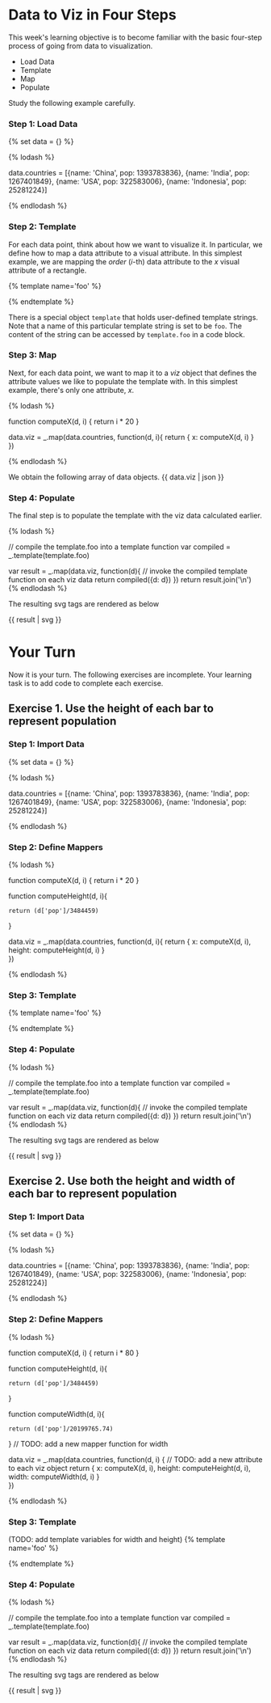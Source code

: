 # Data to Viz in Four Steps

This week's learning objective is to become familiar with the basic
four-step process of going from data to visualization.

* Load Data
* Template
* Map
* Populate

Study the following example carefully.

### Step 1: Load Data

{% set data = {} %}

{% lodash %}

data.countries = [{name: 'China', pop: 1393783836},
 {name: 'India', pop: 1267401849},
 {name: 'USA', pop: 322583006},
 {name: 'Indonesia', pop: 25281224}]

{% endlodash %}

### Step 2: Template

For each data point, think about how we want to visualize it. In particular, we
define how to map a data attribute to a visual attribute. In this simplest
example, we are mapping the _order_ (_i_-th) data attribute to the _x_ visual attribute
of a rectangle.

{% template name='foo' %}

<rect x="${d.x}"
     width="20"
     height="100"
     style="fill:rgb(0,0,255);stroke-width:3;stroke:rgb(0,0,0)" />

{% endtemplate %}

There is a special object `template` that holds user-defined template strings.
Note that a name of this particular template string is set to be `foo`. The
content of the string can be accessed by `template.foo` in a code block.

### Step 3: Map

Next, for each data point, we want to map it to a _viz_ object that defines
the attribute values we like to populate the template with. In this simplest
example, there's only one attribute, _x_.

{% lodash %}

function computeX(d, i) {
    return i * 20
}

data.viz = _.map(data.countries, function(d, i){
        return {
            x: computeX(d, i)
        }    
    })

{% endlodash %}

We obtain the following array of data objects.
{{ data.viz | json }}

### Step 4: Populate

The final step is to populate the template with the viz data calculated earlier.

{% lodash %}

// compile the template.foo into a template function
var compiled = _.template(template.foo)

var result = _.map(data.viz, function(d){
        // invoke the compiled template function on each viz data
        return compiled({d: d})
    })
return result.join('\n')
{% endlodash %}

The resulting svg tags are rendered as below

{{ result | svg }}














# Your Turn

Now it is your turn. The following exercises are incomplete. Your learning
task is to add code to complete each exercise.

## Exercise 1. Use the height of each bar to represent population

### Step 1: Import Data

{% set data = {} %}

{% lodash %}

data.countries = [{name: 'China', pop: 1393783836},
 {name: 'India', pop: 1267401849},
 {name: 'USA', pop: 322583006},
 {name: 'Indonesia', pop: 25281224}]

{% endlodash %}

### Step 2: Define Mappers

{% lodash %}

function computeX(d, i) {
    return i * 20
}

function computeHeight(d, i){

    return (d['pop']/3484459)
}

data.viz = _.map(data.countries, function(d, i){
        return {
            x: computeX(d, i),
            height: computeHeight(d, i)
        }    
    })

{% endlodash %}

### Step 3: Template

{% template name='foo' %}

<rect x="${d.x}"
     width="20"
     height="${d.height}"
     style="fill:rgb(0,0,255);stroke-width:3;stroke:rgb(0,0,0)" />

{% endtemplate %}

### Step 4: Populate

{% lodash %}

// compile the template.foo into a template function
var compiled = _.template(template.foo)

var result = _.map(data.viz, function(d){
        // invoke the compiled template function on each viz data
        return compiled({d: d})
    })
return result.join('\n')
{% endlodash %}

The resulting svg tags are rendered as below

{{ result | svg }}

## Exercise 2. Use both the height and width of each bar to represent population

### Step 1: Import Data

{% set data = {} %}

{% lodash %}

data.countries = [{name: 'China', pop: 1393783836},
 {name: 'India', pop: 1267401849},
 {name: 'USA', pop: 322583006},
 {name: 'Indonesia', pop: 25281224}]

{% endlodash %}

### Step 2: Define Mappers

{% lodash %}

function computeX(d, i) {
    return i * 80
}


function computeHeight(d, i){
    
    return (d['pop']/3484459)
}

function computeWidth(d, i){

    return (d['pop']/20199765.74)
}
// TODO: add a new mapper function for width

data.viz = _.map(data.countries, function(d, i) {
    // TODO: add a new attribute to each viz object
    return {
        x: computeX(d, i),
        height: computeHeight(d, i),
        width: computeWidth(d, i)
    }    
})

{% endlodash %}

### Step 3: Template

(TODO: add template variables for width and height)
{% template name='foo' %}

<rect x="${d.x}"
     width="${d.width}"
     height="${d.height}"
     style="fill:rgb(0,0,255);stroke-width:3;stroke:rgb(0,0,0)" />

{% endtemplate %}

### Step 4: Populate

{% lodash %}

// compile the template.foo into a template function
var compiled = _.template(template.foo)

var result = _.map(data.viz, function(d){
        // invoke the compiled template function on each viz data
        return compiled({d: d})
    })
return result.join('\n')
{% endlodash %}

The resulting svg tags are rendered as below

{{ result | svg }}
